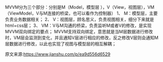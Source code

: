 MVVM分为三个部分：分别是M（Model，模型层 ），V（View，视图层），VM（ViewModel，V与M连接的桥梁，也可以看作为控制器）
1、 M：模型层，主要负责业务数据相关；
2、 V：视图层，顾名思义，负责视图相关，细分下来就是html+css层；
3、 VM：V与M沟通的桥梁，负责监听M或者V的修改，是实现MVVM双向绑定的要点；
MVVM支持双向绑定，意思就是当M层数据进行修改时，VM层会监测到变化，并且通知V层进行相应的修改，反之修改V层则会通知M层数据进行修改，以此也实现了视图与模型层的相互解耦；

原文来源:https://www.jianshu.com/p/ea9d556d6529